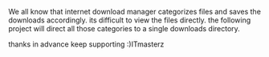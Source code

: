 We all know that internet download manager categorizes files and saves the downloads accordingly.
its difficult to view the files directly.
the following project will direct all those categories to a single downloads directory.

thanks in advance keep supporting :)ITmasterz
